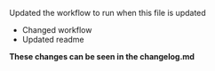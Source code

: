 Updated the workflow to run when this file is updated

- Changed workflow
- Updated readme

**These changes can be seen in the changelog.md**
